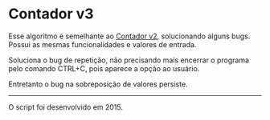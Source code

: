 # Contador v3
Esse algoritmo é semelhante ao [Contador v2](../2015-XX-XX_contador-v2), solucionando alguns bugs. Possui as mesmas funcionalidades
e valores de entrada.

Soluciona o bug de repetição, não precisando mais encerrar o programa pelo comando CTRL+C, pois aparece a opção ao 
usuário.

Entretanto o bug na sobreposição de valores persiste.

---
O script foi desenvolvido em 2015.
